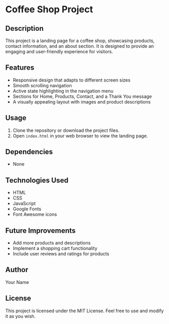 # Coffee Shop Project

## Description
This project is a landing page for a coffee shop, showcasing products, contact information, and an about section. It is designed to provide an engaging and user-friendly experience for visitors.

## Features
- Responsive design that adapts to different screen sizes
- Smooth scrolling navigation
- Active state highlighting in the navigation menu
- Sections for Home, Products, Contact, and a Thank You message
- A visually appealing layout with images and product descriptions

## Usage
1. Clone the repository or download the project files.
2. Open `index.html` in your web browser to view the landing page.

## Dependencies
- None

## Technologies Used
- HTML
- CSS
- JavaScript
- Google Fonts
- Font Awesome icons

## Future Improvements
- Add more products and descriptions
- Implement a shopping cart functionality
- Include user reviews and ratings for products

## Author
Your Name

## License
This project is licensed under the MIT License. Feel free to use and modify it as you wish.